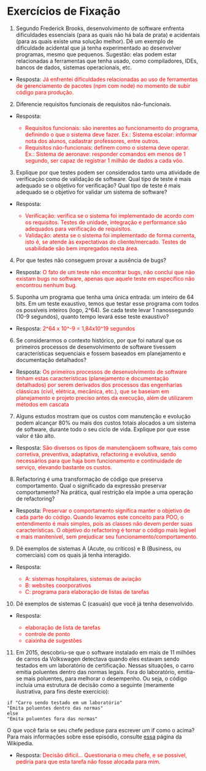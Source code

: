 # Exercícios de Fixação

1. Segundo Frederick Brooks, desenvolvimento de software enfrenta dificuldades essenciais (para as quais não há bala de prata) e acidentais (para as quais existe uma solução melhor). Dê um exemplo de dificuldade acidental que já tenha experimentado ao desenvolver programas, mesmo que pequenos. Sugestão: elas podem estar relacionadas a ferramentas que tenha usado, como compiladores, IDEs, bancos de dados, sistemas operacionais, etc.

-   Resposta: <span style="color:red">Já enfrentei dificuldades relacionadas ao uso de ferramentas de gerenciamento de pacotes (npm com node) no momento de subir código para produção.<span>

2. Diferencie requisitos funcionais de requisitos não-funcionais.

-   Resposta:
    <div style="color:red">
    <ul>
    <li>Requisitos funcionais: são inerentes ao funcionamento do programa, definindo o que o sistema deve fazer. Ex.: Sistema escolar: informar nota dos alunos, cadastrar professores, entre outros.</li>
    <li>Requisitos não-funcionais: definem como o sistema deve operar. Ex.: Sistema de aeronave: responder comandos em menos de 1 segundo, ser capaz de registrar 1 milhão de dados a cada vôo.</li>
    </ul>
    <div>

3. Explique por que testes podem ser considerados tanto uma atividade de verificação como de validação de software. Qual tipo de teste é mais adequado se o objetivo for verificação? Qual tipo de teste é mais adequado se o objetivo for validar um sistema de software?

-   Resposta:
    <span style="color:red">
    <ul>
    <li>Verificação: verifica se o sistema foi implementado de acordo com os requisitos. Testes de unidade, integração e performance são adequados para verificação de requisitos.</li>
    <li>Validação: atesta se o sistema foi implementado de forma correnta, isto é, se atende às expectativas do cliente/mercado. Testes de usabilidade são bem impregados nesta área.</li>
    </ul>
    <span>

4. Por que testes não conseguem provar a ausência de bugs?

-   Resposta: <span style="color:red">O fato de um teste não encontrar bugs, não conclui que não existam bugs no software, apenas que aquele teste em específico não encontrou nenhum bug.<span>

5. Suponha um programa que tenha uma única entrada: um inteiro de 64 bits. Em um teste exaustivo, temos que testar esse programa com todos os possíveis inteiros (logo, 2^64). Se cada teste levar 1 nanossegundo (10-9 segundos), quanto tempo levará esse teste exaustivo?

-   Resposta: <span style="color:red">2^64 x 10^-9 = 1,84x10^19 segundos</span>

6. Se considerarmos o contexto histórico, por que foi natural que os primeiros processos de desenvolvimento de software tivessem características sequenciais e fossem baseados em planejamento e documentação detalhados?

-   Resposta: <span style="color:red">Os primeiros processos de desenvolvimento de software tinham estas características (planejamento e documentação detalhados) por serem derivados dos processos das engenharias clássicas (civil, elétrica, mecânica, etc.), que se baseiam em planejamento e projeto preciso antes da execução, além de utilizarem métodos em cascata</span>

7. Alguns estudos mostram que os custos com manutenção e evolução podem alcançar 80% ou mais dos custos totais alocados a um sistema de software, durante todo o seu ciclo de vida. Explique por que esse valor é tão alto.

-   Resposta: <span style="color:red">São diversos os tipos de manutençãoem software, tais como corretiva, preventiva, adaptativa, refactoring e evolutiva, sendo necessários para que haja bom funcionamento e continuidade de serviço, elevando bastante os custos.</span>

8. Refactoring é uma transformação de código que preserva comportamento. Qual o significado da expressão preservar comportamento? Na prática, qual restrição ela impõe a uma operação de refactoring?

-   Resposta: <span style="color:red">Preservar o comportamento significa manter o objetivo de cada parte do código. Quando levamos este conceito para POO, o entendimento é mais simples, pois as classes não devem perder suas características. O objetivo do refactoring é tornar o código mais legível e mais manitenível, sem prejudicar seu funcionamento/comportamento.</span>

9. Dê exemplos de sistemas A (Acute, ou críticos) e B (Business, ou comerciais) com os quais já tenha interagido.

-   Resposta:
    </span>
    <span style="color:red">
    <ul>
    <li>A: sistemas hospitalares, sistemas de aviação</li>
    <li>B: websites coorporativos</li>
    <li>C: programa para elaboração de listas de tarefas</li>
    </ul>
    </span>

10. Dê exemplos de sistemas C (casuais) que você já tenha desenvolvido.

-   Resposta:
    <span style="color:red">
    <ul>
    <li>elaboração de lista de tarefas</li>
    <li>controle de ponto</li>
    <li>caixinha de sugestões</li>
    </ul>
    </span>

11. Em 2015, descobriu-se que o software instalado em mais de 11 milhões de carros da Volkswagen detectava quando eles estavam sendo testados em um laboratório de certificação. Nessas situações, o carro emitia poluentes dentro das normas legais. Fora do laboratório, emitia-se mais poluentes, para melhorar o desempenho. Ou seja, o código incluía uma estrutura de decisão como a seguinte (meramente ilustrativa, para fins deste exercício):

```
if "Carro sendo testado em um laboratório"
"Emita poluentes dentro das normas"
else
"Emita poluentes fora das normas"
```

O que você faria se seu chefe pedisse para escrever um if como o acima? Para mais informações sobre esse episódio, consulte [essa](https://en.wikipedia.org/wiki/Volkswagen_emissions_scandal) página da Wikipedia.

-   Resposta: <span style="color:red">Decisão difícil... Questionaria o meu chefe, e se possível, pediria para que esta tarefa não fosse alocada para mim.</span>
